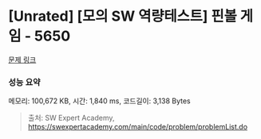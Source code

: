 # [Unrated] [모의 SW 역량테스트] 핀볼 게임 - 5650 

[문제 링크](https://swexpertacademy.com/main/code/problem/problemDetail.do?contestProbId=AWXRF8s6ezEDFAUo) 

### 성능 요약

메모리: 100,672 KB, 시간: 1,840 ms, 코드길이: 3,138 Bytes



> 출처: SW Expert Academy, https://swexpertacademy.com/main/code/problem/problemList.do
